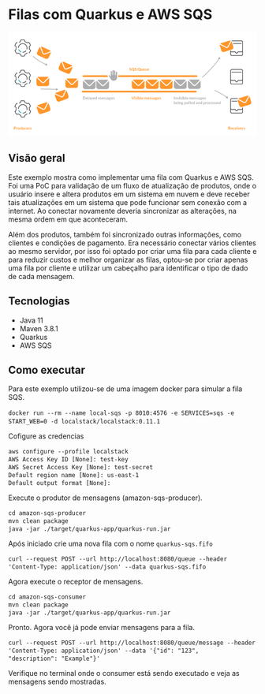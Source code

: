 # Filas com Quarkus e AWS SQS
![](https://github.com/aguinaldofryder/quarkus-aws-sqs/blob/main/aws-sqs.png)
## Visão geral
Este exemplo mostra como implementar uma fila com Quarkus e AWS SQS. Foi uma PoC para validação de um fluxo de atualização de produtos, onde o usuário insere e altera produtos em um sistema em nuvem e deve receber tais atualizações em um sistema que pode funcionar sem conexão com a internet. 
Ao conectar novamente deveria sincronizar as alterações, na mesma ordem em que aconteceram.

Além dos produtos, também foi sincronizado outras informações, como clientes e condições de pagamento. Era necessário conectar vários clientes ao mesmo servidor, por isso foi optado por criar uma fila para cada cliente e para reduzir custos e melhor organizar as filas, optou-se por criar apenas uma fila por cliente e utilizar um cabeçalho para identificar o tipo de dado de cada mensagem.

## Tecnologias
* Java 11
* Maven 3.8.1
* Quarkus
* AWS SQS

## Como executar
Para este exemplo utilizou-se de uma imagem docker para simular a fila SQS. 

```docker run --rm --name local-sqs -p 8010:4576 -e SERVICES=sqs -e START_WEB=0 -d localstack/localstack:0.11.1```

Cofigure as credencias
```
aws configure --profile localstack
AWS Access Key ID [None]: test-key
AWS Secret Access Key [None]: test-secret
Default region name [None]: us-east-1
Default output format [None]:
```

Execute o produtor de mensagens (amazon-sqs-producer).
```
cd amazon-sqs-producer
mvn clean package
java -jar ./target/quarkus-app/quarkus-run.jar
```

Após iniciado crie uma nova fila com o nome `quarkus-sqs.fifo`
```
curl --request POST --url http://localhost:8080/queue --header 'Content-Type: application/json' --data quarkus-sqs.fifo
```

Agora execute o receptor de mensagens.

```
cd amazon-sqs-consumer
mvn clean package
java -jar ./target/quarkus-app/quarkus-run.jar
```

Pronto. Agora você já pode enviar mensagens para a fila.
```
curl --request POST --url http://localhost:8080/queue/message --header 'Content-Type: application/json' --data '{"id": "123",	"description": "Example"}'
```

Verifique no terminal onde o consumer está sendo executado e veja as mensagens sendo mostradas.
